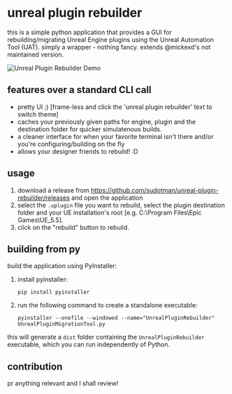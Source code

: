 # unreal plugin rebuilder
this is a simple python application that provides a GUI for rebuilding/migrating Unreal Engine plugins using the Unreal Automation Tool (UAT). simply a wrapper - nothing fancy. extends @mickexd's not maintained version. 

![Unreal Plugin Rebuilder Demo](https://raw.githubusercontent.com/sudotman/sudotman/refs/heads/main/demos/unrealPlugin/demo.png)


## features over a standard CLI call
- pretty UI ;) [frame-less and click the 'unreal plugin rebuilder' text to switch theme]
- caches your previously given paths for engine, plugin and the destination folder for quicker simulatenous builds.
- a cleaner interface for when your favorite terminal isn't there and/or you're configuring/building on the fly
- allows your designer friends to rebuild! :D

## usage
1. download a release from https://github.com/sudotman/unreal-plugin-rebuilder/releases and open the application 
2. select the `.uplugin` file you want to rebuild, select the plugin destination folder and your UE installation's root [e.g. C:\Program Files\Epic Games\UE_5.5].
3. click on the "rebuild" button to rebuild.

## building from py
build the application using PyInstaller:

1. install pyinstaller:
   ```
   pip install pyinstaller
   ```

2. run the following command to create a standalone executable:
   ```
   pyinstaller --onefile --windowed --name="UnrealPluginRebuilder" UnrealPluginMigrationTool.py
   ```

this will generate a `dist` folder containing the `UnrealPluginRebuilder` executable, which you can run independently of Python.

## contribution
pr anything relevant and I shall review!